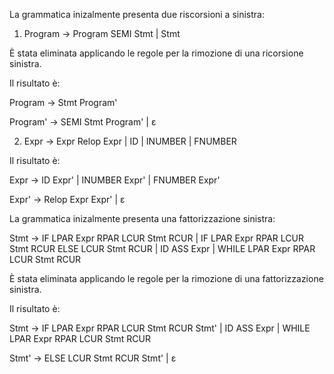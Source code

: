 La grammatica inizalmente presenta due riscorsioni a sinistra:

1) Program
-> Program SEMI Stmt
| Stmt

È stata eliminata applicando le regole per la rimozione di una ricorsione sinistra.

Il risultato è:

Program
-> Stmt Program'

Program'
->  SEMI Stmt Program' | ε 



2) Expr
-> Expr Relop Expr
| ID
| INUMBER
| FNUMBER
   
Il risultato è:

Expr -> ID Expr' | INUMBER Expr' | FNUMBER Expr'

Expr' -> Relop Expr Expr' | ε



La grammatica inizalmente presenta una fattorizzazione sinistra:

Stmt
-> IF LPAR Expr RPAR LCUR Stmt RCUR
| IF LPAR Expr RPAR LCUR Stmt RCUR ELSE LCUR Stmt RCUR
| ID ASS Expr
| WHILE LPAR Expr RPAR LCUR Stmt RCUR

È stata eliminata applicando le regole per la rimozione di una fattorizzazione sinistra.

Il risultato è:

Stmt
-> IF LPAR Expr RPAR LCUR Stmt RCUR Stmt'
| ID ASS Expr
| WHILE LPAR Expr RPAR LCUR Stmt RCUR

Stmt'
-> ELSE LCUR Stmt RCUR Stmt'
| ε


